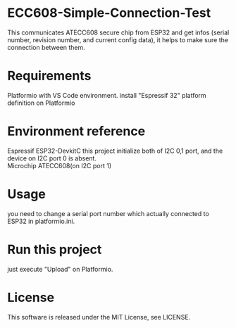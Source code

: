 # ECC608-Simple-Connection-Test

This communicates ATECC608 secure chip from ESP32 and get infos (serial number, revision number, and current config data),
it helps to make sure the connection between them.

# Requirements

  Platformio with VS Code environment.
  install "Espressif 32" platform definition on Platformio

# Environment reference
  
  Espressif ESP32-DevkitC
    this project initialize both of I2C 0,1 port, and the device on I2C port 0 is absent.     
  Microchip ATECC608(on I2C port 1)

# Usage

you need to change a serial port number which actually connected to ESP32 in platformio.ini.

# Run this project

just execute "Upload" on Platformio. 

# License

This software is released under the MIT License, see LICENSE.
